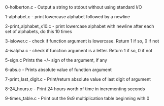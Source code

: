 0-holberton.c - Output a string to stdout without using standard I/O

1-alphabet.c - print lowercase alphabet followed by a newline

2-print_alphabet_x10.c - print lowercase alphabet with newline after each set of alphabets, do this 10 times

3-islower.c - check if function argument is lowercase.  Return 1 if so, 0 if not

4-isalpha.c - check if function argument is a letter.  Return 1 if so, 0 if not

5-sign.c Prints the +/- sign of the argument, if any

6-abs.c - Prints absolute value of function argument

7-print_last_digit.c - Print/return absolute value of last digit of argument

8-24_hours.c - Print 24 hours worth of time in incrementing seconds

9-times_table.c - Print out the 9x9 multiplication table beginning with 0


